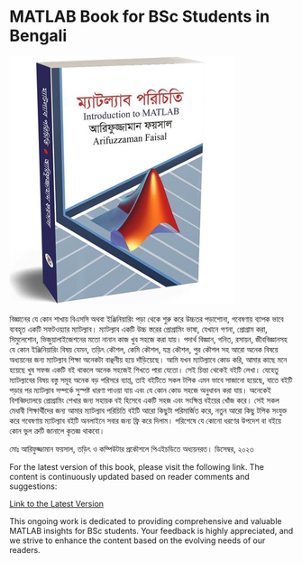# MATLAB Book for BSc Students in Bengali

![Introduction to MATLAB for BSc Students](introduction_to_matlab_for_bsc_student.jpg)

বিজ্ঞানের যে কোন শাখায় বিএসসি অথবা ইঞ্জিনিয়ারিং পড়া থেকে শুরু করে উচ্চতর পড়াশোনা, গবেষণায় ব্যাপক ভাবে ব্যবহৃত একটি সফটওয়্যার ম্যাটল্যাব। ম্যাটল্যাব একটি উচ্চ স্তরের প্রোগ্রামিং ভাষা, যেখানে গণনা, প্রোগ্রাম করা, সিমুলেশোন, ভিজুয়ালাইজেশনের মতো নানান কাজ খুব সহজে করা যায়। পদার্থ বিজ্ঞান, গনিত, রসায়ন, জীববিজ্ঞানসহ যে কোন ইঞ্জিনিয়ারিং বিষয় যেমন, তড়িৎ কৌশল, কেমি কৌশল, যন্ত্র কৌশল, পুর কৌশল সহ আরো অনেক বিষয়ে অধ্যয়নের জন্য ম্যাটল্যাব শিক্ষা অনেকটা বাঞ্ছনীয় হয়ে দাঁড়িয়েছে। আমি যখন ম্যাটল্যাবে কোড করি, আমার কাছে মনে হয়েছে খুব সফজ একটি বই থাকলে অনেক সহজেই শিখতে পারা যেতো। সেই চিন্তা থেকেই বইটি লেখা। যেহেতু ম্যাটল্যাবের বিষয় বস্তু সমূহ অনেক বড় পরিসরে ব্যাপ্ত, তাই বইটিতে সকল টপিক এমন ভাবে সাজানো হয়েছে, যাতে বইটি পড়ার পর ম্যাটল্যাব সম্পর্কে সুস্পষ্ট ধারণা পাওয়া যায় এবং যে কোন কোড সহজে অনুধাবন করা যায়। 
অনেকেই বিশব্বিদ্যালয়ে প্রোগ্রামিং শেখার জন্য সহায়ক বই হিসেবে একটি সহজ এবং সংক্ষিপ্ত বইয়ের খোঁজ করে। সেই সকল মেধাবী শিক্ষার্থীদের জন্য আমার ম্যাটল্যাব পরিচিতি বইটি আরো কিছুটা পরিমার্জিত করে, নতুন আরো কিছু টপিক সংযুক্ত করে গবেষণায় ম্যাটল্যাব বইটি অনলাইনে সবার জন্য ফ্রি করে দিলাম।
পরিশেষে যে কোনো ধরণের উপদেশ বা বইয়ে কোন ভুল ত্রুটি জানালে কৃতজ্ঞ থাকবো।

মোঃ আরিফুজ্জামান ফয়সাল,
তড়িৎ ও কম্পিউটার প্রকৌশলে পিএইচডিতে অধ্যয়নরত। 
ডিসেম্বর, ২০২৩

For the latest version of this book, please visit the following link. The content is continuously updated based on reader comments and suggestions:

[Link to the Latest Version](https://drive.google.com/file/d/1D_yMA6K3RXpUPsa8IFbt-kDT7mVeKW-R/preview)

This ongoing work is dedicated to providing comprehensive and valuable MATLAB insights for BSc students. Your feedback is highly appreciated, and we strive to enhance the content based on the evolving needs of our readers.

